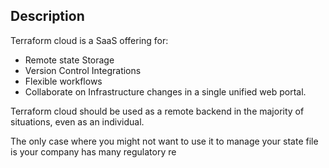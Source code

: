 ## Description
Terraform cloud is a SaaS offering for:
- Remote state Storage
- Version Control Integrations
- Flexible workflows
- Collaborate on Infrastructure changes in a single unified web portal.

Terraform cloud should be used as a remote backend in the majority of situations, even as an individual.

The only case where you might not want to use it to manage your state file is your company has many regulatory re